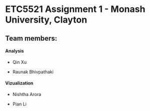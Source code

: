 # ETC5521 Assignment 1 - Monash University, Clayton


## Team members:

#### Analysis

- Qin Xu

- Raunak Bhivpathaki

#### Vizualization 

- Nishtha Arora

- Pian Li


